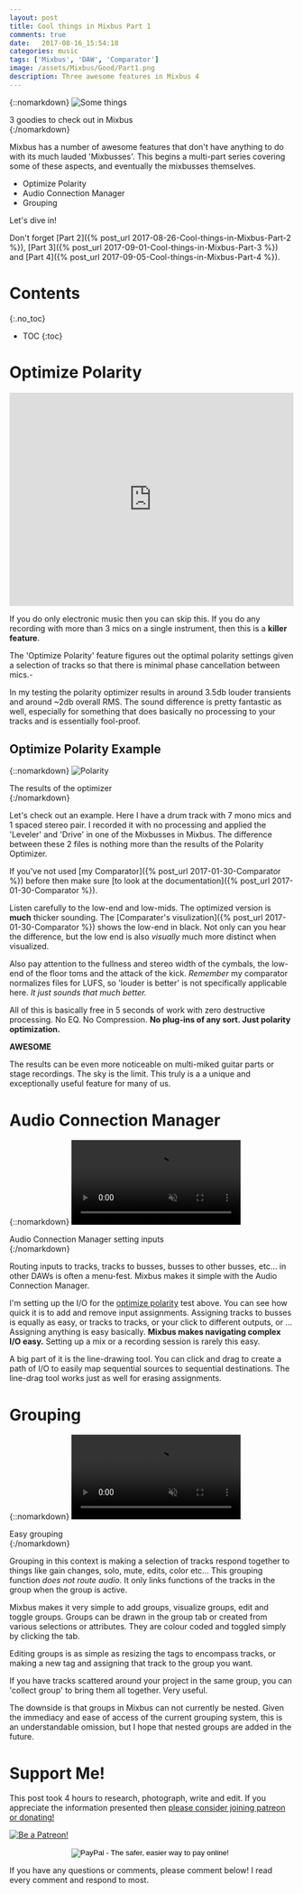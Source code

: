 ```yaml
---
layout: post
title: Cool things in Mixbus Part 1
comments: true
date:   2017-08-16_15:54:18 
categories: music
tags: ['Mixbus', 'DAW', 'Comparator']
image: /assets/Mixbus/Good/Part1.png
description: Three awesome features in Mixbus 4
---
```


{::nomarkdown}
  <img src="/assets/Mixbus/Good/Part1.png" alt="Some things">
  <div class="image-caption">3 goodies to check out in Mixbus</div>
{:/nomarkdown}

Mixbus has a number of awesome features that don't have anything to do with its much lauded 'Mixbusses'. This begins a multi-part series covering some of these aspects, and eventually the mixbusses themselves.

* Optimize Polarity
* Audio Connection Manager
* Grouping

Let's dive in!

Don't forget [Part 2]({% post_url 2017-08-26-Cool-things-in-Mixbus-Part-2 %}), [Part 3]({% post_url 2017-09-01-Cool-things-in-Mixbus-Part-3 %}) and [Part 4]({% post_url 2017-09-05-Cool-things-in-Mixbus-Part-4 %}).

<!--more-->

# Contents
{:.no_toc}
* TOC
{:toc}

# Optimize Polarity

 <div style="position:relative;height:0;padding-bottom:75.0%"><iframe src="https://www.youtube.com/embed/f_f8G5tnkfk?ecver=2" width="480" height="360" frameborder="0" style="position:absolute;width:100%;height:100%;left:0"></iframe></div>

If you do only electronic music then you can skip this. If you do any recording with more than 3 mics on a single instrument, then this is a **killer feature**.

The 'Optimize Polarity' feature figures out the optimal polarity settings given a selection of tracks so that there is minimal phase cancellation between mics.-

In my testing the polarity optimizer results in around 3.5db louder transients and around ~2db overall RMS. The sound difference is pretty fantastic as well, especially for something that does basically no processing to your tracks and is essentially fool-proof.

## Optimize Polarity Example

{::nomarkdown}
  <img src="/assets/Mixbus/Good/Polarity/Polarity.png" alt="Polarity">
  <div class="image-caption">The results of the optimizer</div>
{:/nomarkdown}

Let's check out an example. Here I have a drum track with 7 mono mics and 1 spaced stereo pair. I recorded it with no processing and applied the 'Leveler' and 'Drive' in one of the Mixbusses in Mixbus. The difference between these 2 files is nothing more than the results of the Polarity Optimizer.

If you've not used [my Comparator]({% post_url 2017-01-30-Comparator %}) before then make sure [to look at the documentation]({% post_url 2017-01-30-Comparator %}).

<admc path="/assets/Mixbus/Good/Polarity" title="Polarity Optimizer example">
	<file name="UnOptimized.mp3" />
	<file name="Optimized.mp3" />
</admc>

Listen carefully to the low-end and low-mids. The optimized version is **much** thicker sounding. The [Comparater's visulization]({% post_url 2017-01-30-Comparator %}) shows the low-end in black. Not only can you hear the difference, but the low end is also _visually_ much more distinct when visualized.

Also pay attention to the fullness and stereo width of the cymbals, the low-end of the floor toms and the attack of the kick. _Remember_ my comparator normalizes files for LUFS, so 'louder is better' is not specifically applicable here. _It just sounds that much better._

All of this is basically free in 5 seconds of work with zero destructive processing. No EQ. No Compression. **No plug-ins of any sort. Just polarity optimization.**

**AWESOME**

The results can be even more noticeable on multi-miked guitar parts or stage recordings. The sky is the limit. This truly is a a unique and exceptionally useful feature for many of us.

# Audio Connection Manager

{::nomarkdown}
  <video autoplay loop muted class="gifvid">
    <source src="/assets/Mixbus/Good/ACM.mp4" type="video/mp4">
    Your browser does not support the video tag.
  </video>
  <div class="video-caption">Audio Connection Manager setting inputs</div>
{:/nomarkdown}

Routing inputs to tracks, tracks to busses, busses to other busses, etc... in other DAWs is often a menu-fest. Mixbus makes it simple with the Audio Connection Manager.

I'm setting up the I/O for the [optimize polarity](#optimize-polarity) test above. You can see how quick it is to add and remove input assignments. Assigning tracks to busses is equally as easy, or tracks to tracks, or your click to different outputs, or ... Assigning anything is easy basically. **Mixbus makes navigating complex I/O easy.** Setting up a mix or a recording session is rarely this easy.

A big part of it is the line-drawing tool. You can click and drag to create a path of I/O to easily map sequential sources to sequential destinations. The line-drag tool works just as well for erasing assignments.

# Grouping

{::nomarkdown}
  <video autoplay loop muted class="gifvid">
    <source src="/assets/Mixbus/Good/Grouping.mp4" type="video/mp4">
    Your browser does not support the video tag.
  </video>
  <div class="video-caption">Easy grouping</div>
{:/nomarkdown}

Grouping in this context is making a selection of tracks respond together to things like gain changes, solo, mute, edits, color etc... This grouping function _does not route audio_. It only links functions of the tracks in the group when the group is active.

Mixbus makes it very simple to add groups, visualize groups, edit and toggle groups. Groups can be drawn in the group tab or created from various selections or attributes. They are colour coded and toggled simply by clicking the tab.

Editing groups is as simple as resizing the tags to encompass tracks, or making a new tag and assigning that track to the group you want.

If you have tracks scattered around your project in the same group, you can 'collect group' to bring them all together. Very useful.

The downside is that groups in Mixbus can not currently be nested. Given the immediacy and ease of access of the current grouping system, this is an understandable omission, but I hope that nested groups are added in the future.

# Support Me!

This post took 4 hours to research, photograph, write and edit. If you appreciate the information presented then <a href="/DonateNow/">please consider joining patreon or donating!</a>

<a href="https://www.patreon.com/bePatron?u=7465992"> <img class="patreon-button" src="/assets/Patreon.png" alt="Be a Patreon!"></a>

<form style="text-align: center;" action="https://www.paypal.com/cgi-bin/webscr" method="post" target="_top">
<input type="hidden" name="cmd" value="_s-xclick">
<input type="hidden" name="hosted_button_id" value="BR247JAZBTUJJ">
<input type="image" src="https://www.paypalobjects.com/en_US/i/btn/btn_donateCC_LG.gif" border="0" name="submit" alt="PayPal - The safer, easier way to pay online!">
<img alt="" border="0" src="https://www.paypalobjects.com/en_US/i/scr/pixel.gif" width="1" height="1">
</form>

If you have any questions or comments, please comment below! I read every comment and respond to most.


